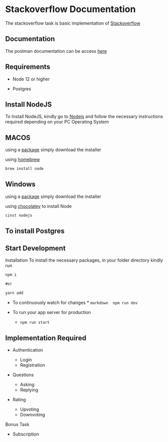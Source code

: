 # Stackoverflow Documentation

The stackoverflow task is basic implementation of [Stackoverflow](https://stackoverflow.com)

## Documentation
The postman documentation can be access [here](#)


## Requirements
* Node 12 or higher

* Postgres

## Install NodeJS
To Install NodeJS, kindly go to [Nodejs](https://nodejs.com) and follow the necessary instructions required depending on your PC Operating System

## MACOS
using a [package](https://nodejs.org/en/#download) simply download the installer

using [homebrew](https://github.com/Homebrew/legacy-homebrew)
```markdown
brew install node
```
## Windows
using a [package](https://nodejs.org/en/#download) simply download the installer

using [chocolatey](http://chocolatey.org/) to install Node
```markdown
cinst nodejs
```

## To install Postgres


## Start Development

Installation
To install the necessary packages, in your folder directory kindly run

```markdown
npm i

#or

yarn add
```


* To continuously watch for changes
    * 
      ```markdown 
      npm run dev
      ```
      
* To run your app server for production
    * ```markdown
      npm run start
         ```

## Implementation Required
* Authentication
    * Login
    * Registration
    
* Questions 
    * Asking
    * Replying
    
* Rating
    * Upvoting
    * Downvoting
    
Bonus Task
* Subscription



